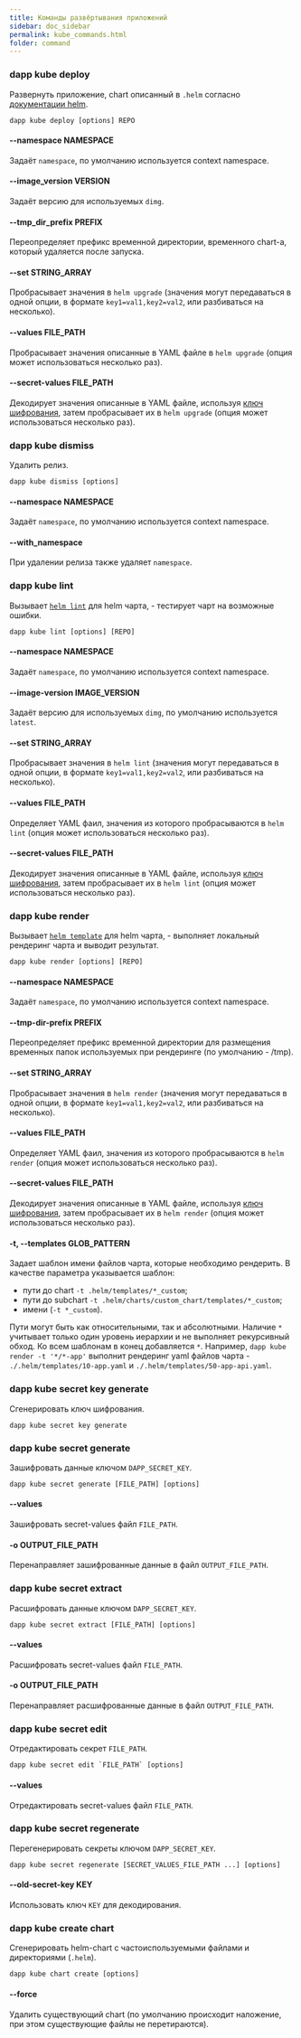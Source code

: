 ```yaml
---
title: Команды развёртывания приложений
sidebar: doc_sidebar
permalink: kube_commands.html
folder: command
---
```


### dapp kube deploy
Развернуть приложение, chart описанный в `.helm` согласно [документации helm](https://github.com/kubernetes/helm/blob/master/docs/index.md).

```
dapp kube deploy [options] REPO
```

#### --namespace NAMESPACE
Задаёт `namespace`, по умолчанию используется context namespace.

#### --image_version VERSION
Задаёт версию для используемых `dimg`.

#### --tmp_dir_prefix PREFIX
Переопределяет префикс временной директории, временного chart-a, который удаляется после запуска.

#### --set STRING_ARRAY
Пробрасывает значения в `helm upgrade` (значения могут передаваться в одной опции, в формате `key1=val1,key2=val2`, или разбиваться на несколько).

#### --values FILE_PATH
Пробрасывает значения описанные в YAML файле в `helm upgrade` (опция может использоваться несколько раз).

#### --secret-values FILE_PATH
Декодирует значения описанные в YAML файле, используя [ключ шифрования](#dapp-kube-secret-key-generate), затем пробрасывает их в `helm upgrade` (опция может использоваться несколько раз).

### dapp kube dismiss
Удалить релиз.

```
dapp kube dismiss [options]
```

#### --namespace NAMESPACE
Задаёт `namespace`, по умолчанию используется context namespace.

#### --with_namespace
При удалении релиза также удаляет `namespace`.

### dapp kube lint
Вызывает [`helm lint`](https://docs.helm.sh/helm/#helm-lint) для helm чарта, - тестирует чарт на возможные ошибки.

```
dapp kube lint [options] [REPO]
```

#### --namespace NAMESPACE
Задаёт `namespace`, по умолчанию используется context namespace.

#### --image-version IMAGE_VERSION
Задаёт версию для используемых `dimg`, по умолчанию используется `latest`.

#### --set STRING_ARRAY
Пробрасывает значения в `helm lint` (значения могут передаваться в одной опции, в формате `key1=val1,key2=val2`, или разбиваться на несколько).

#### --values FILE_PATH
Определяет YAML фаил, значения из которого пробрасываются в `helm lint` (опция может использоваться несколько раз).

#### --secret-values FILE_PATH
Декодирует значения описанные в YAML файле, используя [ключ шифрования](#dapp-kube-secret-key-generate), затем пробрасывает их в `helm lint` (опция может использоваться несколько раз).

### dapp kube render
Вызывает [`helm template`](https://docs.helm.sh/helm/#helm-template) для helm чарта, - выполняет локальный рендеринг чарта и выводит результат.

```
dapp kube render [options] [REPO]
```

#### --namespace NAMESPACE
Задаёт `namespace`, по умолчанию используется context namespace.

#### --tmp-dir-prefix PREFIX
Переопределяет префикс временной директории для размещения временных папок используемых при рендеринге (по умолчанию - /tmp).

#### --set STRING_ARRAY
Пробрасывает значения в `helm render` (значения могут передаваться в одной опции, в формате `key1=val1,key2=val2`, или разбиваться на несколько).

#### --values FILE_PATH
Определяет YAML фаил, значения из которого пробрасываются в `helm render` (опция может использоваться несколько раз).

#### --secret-values FILE_PATH
Декодирует значения описанные в YAML файле, используя [ключ шифрования](#dapp-kube-secret-key-generate), затем пробрасывает их в `helm render` (опция может использоваться несколько раз).

#### -t, --templates GLOB_PATTERN
Задает шаблон имени файлов чарта, которые необходимо рендерить. В качестве параметра указывается шаблон:
* пути до chart `-t .helm/templates/*_custom`;
* пути до subchart `-t .helm/charts/custom_chart/templates/*_custom`;
* имени (`-t *_custom`).

Пути могут быть как относительными, так и абсолютными. Наличие `*` учитывает только один уровень иерархии и не выполняет рекурсивный обход. Ко всем шаблонам в конец добавляется `*`. Например, `dapp kube render -t '*/*-app'` выполнит рендеринг yaml файлов чарта - `./.helm/templates/10-app.yaml` и `./.helm/templates/50-app-api.yaml`.

### dapp kube secret key generate
Сгенерировать ключ шифрования.

```
dapp kube secret key generate
```

### dapp kube secret generate
Зашифровать данные ключом `DAPP_SECRET_KEY`.

```
dapp kube secret generate [FILE_PATH] [options]
```

#### --values
Зашифровать secret-values файл `FILE_PATH`.

#### -o OUTPUT_FILE_PATH
Перенаправляет зашифрованные данные в файл `OUTPUT_FILE_PATH`.

### dapp kube secret extract
Расшифровать данные ключом `DAPP_SECRET_KEY`.

```
dapp kube secret extract [FILE_PATH] [options]
```

#### --values
Расшифровать secret-values файл `FILE_PATH`.

#### -o OUTPUT_FILE_PATH
Перенаправляет расшифрованные данные в файл `OUTPUT_FILE_PATH`.

### dapp kube secret edit
Отредактировать секрет `FILE_PATH`.

```
dapp kube secret edit `FILE_PATH` [options]
```

#### --values
Отредактировать secret-values файл `FILE_PATH`.

### dapp kube secret regenerate
Перегенерировать секреты ключом `DAPP_SECRET_KEY`.

```
dapp kube secret regenerate [SECRET_VALUES_FILE_PATH ...] [options]
```

#### --old-secret-key KEY
Использовать ключ `KEY` для декодирования.

### dapp kube create chart
Сгенерировать helm-chart с частоиспользуемыми файлами и директориями (`.helm`).

```
dapp kube chart create [options]
```

#### --force
Удалить существующий chart (по умолчанию происходит наложение, при этом существующие файлы не перетираются).
